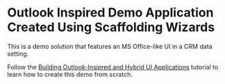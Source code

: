# Outlook Inspired Demo Application Created Using Scaffolding Wizards


This is a demo solution that features an MS Office-like UI in a CRM data setting.

Follow the [Building Outlook-Insipred and Hybrid UI Applications](https://documentation.devexpress.com/#WPF/CustomDocument17922) tutorial to learn how to create this demo from scratch.
